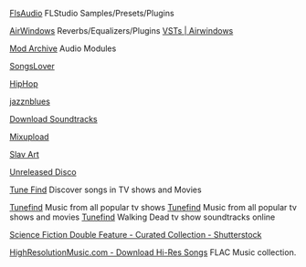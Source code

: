 
[FlsAudio](https://flsaudio.com/en/gb/)
FLStudio Samples/Presets/Plugins

[AirWindows](http://www.airwindows.com/)
Reverbs/Equalizers/Plugins
[VSTs | Airwindows](https://www.airwindows.com/vsts/)

[Mod Archive](https://modarchive.org/)
Audio Modules

[SongsLover](https://songslover.vip/)

[HipHop](https://hiphopa.net/)

[jazznblues](https://jazznblues.club/)

[Download Soundtracks](https://download-soundtracks.com/)

[Mixupload](https://mixupload.com/)

[Slav Art](https://slavart.gamesdrive.net/)

[Unreleased Disco](https://unreleased.me/)

[Tune Find](https://tunefind.com)
Discover songs in TV shows and Movies

[Tunefind](https://www.tunefind.com/browse/tv)
Music from all popular tv shows
[Tunefind](https://www.tunefind.com/browse/tv-movie)
Music from all popular tv shows and movies
[Tunefind](https://www.tunefind.com/show/the-walking-dead)
Walking Dead tv show soundtracks online

[Science Fiction Double Feature - Curated Collection - Shutterstock](https://www.shutterstock.com/music/featured-collections/science-fiction-double-feature)

[HighResolutionMusic.com - Download Hi-Res Songs](https://highresolutionmusic.com/)
FLAC Music collection.
